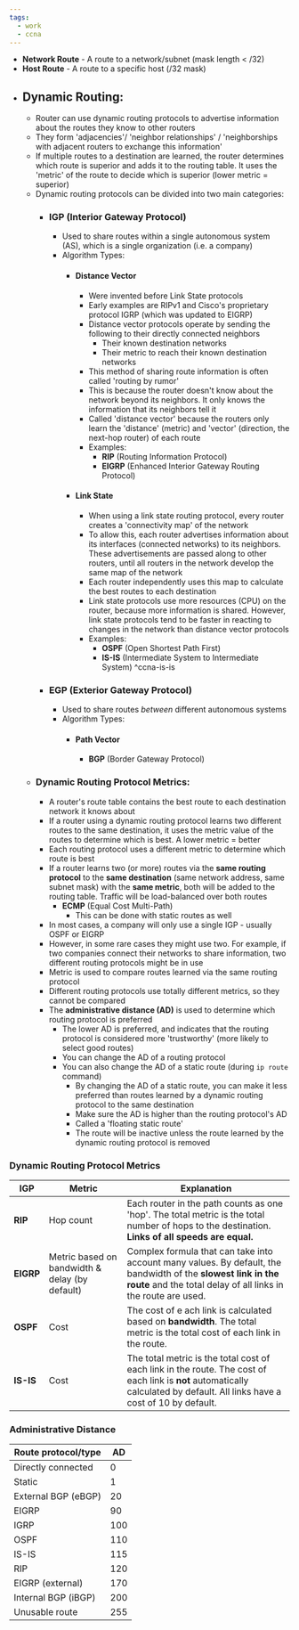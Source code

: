 ```yaml
---
tags:
  - work
  - ccna
---
```

- **Network Route** - A route to a network/subnet (mask length < /32)
- **Host Route** - A route to a specific host (/32 mask)
- ## Dynamic Routing:
	- Router can use dynamic routing protocols to advertise information about the routes they know to other routers
	- They form 'adjacencies'/ 'neighbor relationships' / 'neighborships with adjacent routers to exchange this information'
	- If multiple routes to a destination are learned, the router determines which route is superior and adds it to the routing table. It uses the 'metric' of the route to decide which is superior (lower metric = superior)
	- Dynamic routing protocols can be divided into two main categories:
		- ### IGP (Interior Gateway Protocol)
			- Used to share routes within a single autonomous system (AS), which is a single organization (i.e. a company)
			- Algorithm Types:
				- #### Distance Vector
					- Were invented before Link State protocols
					- Early examples are RIPv1 and Cisco's proprietary protocol IGRP (which was updated to EIGRP)
					- Distance vector protocols operate by sending the following to their directly connected neighbors
						- Their known destination networks
						- Their metric to reach their known destination networks
					- This method of sharing route information is often called 'routing by rumor'
					- This is because the router doesn't know about the network beyond its neighbors. It only knows the information that its neighbors tell it
					- Called 'distance vector' because the routers only learn the 'distance' (metric) and 'vector' (direction, the next-hop router) of each route
					- Examples:
						- **RIP** (Routing Information Protocol)
						- **EIGRP** (Enhanced Interior Gateway Routing Protocol)
				- #### Link State
					- When using a link state routing protocol, every router creates a 'connectivity map' of the network
					- To allow this, each router advertises information about its interfaces (connected networks) to its neighbors. These advertisements are passed along to other routers, until all routers in the network develop the same map of the network
					- Each router independently uses this map to calculate the best routes to each destination
					- Link state protocols use more resources (CPU) on the router, because more information is shared. However, link state protocols tend to be faster in reacting to changes in the network than distance vector protocols
					- Examples:
						- **OSPF** (Open Shortest Path First)
						- **IS-IS** (Intermediate System to Intermediate System) ^ccna-is-is
		- ### EGP (Exterior Gateway Protocol)
			- Used to share routes *between* different autonomous systems
			- Algorithm Types:
				- #### Path Vector
					- **BGP** (Border Gateway Protocol)
	- ### Dynamic Routing Protocol Metrics:
		- A router's route table contains the best route to each destination network it knows about
		- If a router using a dynamic routing protocol learns two different routes to the same destination, it uses the metric value of the routes to determine which is best. A lower metric = better
		- Each routing protocol uses a different metric to determine which route is best
		- If a router learns two (or more) routes via the **same routing protocol** to the **same destination** (same network address, same subnet mask) with the **same metric**, both will be added to the routing table. Traffic will be load-balanced over both routes
			- **ECMP** (Equal Cost Multi-Path)
				- This can be done with static routes as well
		- In most cases, a company will only use a single IGP - usually OSPF or EIGRP
		- However, in some rare cases they might use two. For example, if two companies connect their networks to share information, two different routing protocols might be in use
		- Metric is used to compare routes learned via the same routing protocol
		- Different routing protocols use totally different metrics, so they cannot be compared
		- The **administrative distance (AD)** is used to determine which routing protocol is preferred
			- The lower AD is preferred, and indicates that the routing protocol is considered more 'trustworthy' (more likely to select good routes)
			- You can change the AD of a routing protocol
			- You can also change the AD of a static route (during `ip route` command)
				- By changing the AD of a static route, you can make it less preferred than routes learned by a dynamic routing protocol to the same destination
				- Make sure the AD is higher than the routing protocol's AD
				- Called a 'floating static route'
				- The route will be inactive unless the route learned by the dynamic routing protocol is removed

### Dynamic Routing Protocol Metrics

| IGP   | Metric                                         | Explanation                                                                                                                                                                    |
| ----- | ---------------------------------------------- | ------------------------------------------------------------------------------------------------------------------------------------------------------------------------------ |
| **RIP**   | Hop count                                      | Each router in the path counts as one 'hop'. The total metric is the total number of hops to the destination. **Links of all speeds are equal.**                               |
| **EIGRP** | Metric based on bandwidth & delay (by default) | Complex formula that can take into account many values. By default, the bandwidth of the **slowest link in the route** and the total delay of all links in the route are used. |
| **OSPF**  | Cost                                           | The cost of e ach link is calculated based on **bandwidth**. The total metric is the total cost of each link in the route.                                                     |
| **IS-IS** | Cost                                           | The total metric is the total cost of each link in the route. The cost of each link is **not** automatically calculated by default. All links have a cost of 10 by default.    |
### Administrative Distance

| Route protocol/type | AD  |
| ------------------- | --- |
| Directly connected  | 0   |
| Static              | 1   |
| External BGP (eBGP) | 20  |
| EIGRP               | 90  |
| IGRP                | 100 |
| OSPF                | 110 |
| IS-IS               | 115 |
| RIP                 | 120 |
| EIGRP (external)    | 170 |
| Internal BGP (iBGP) | 200 |
| Unusable route      | 255 |


